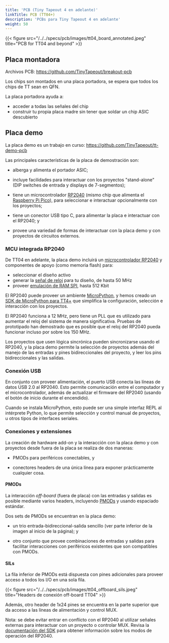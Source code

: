 ```yaml
---
title: 'PCB (Tiny Tapeout 4 en adelante)'
linkTitle: PCB (TT04+)
description: 'PCBs para Tiny Tapeout 4 en adelante'
weight: 50
---
```


{{< figure src="/../../specs/pcb/images/tt04_board_annotated.jpeg" title="PCB for TT04 and beyond" >}}

## Placa montadora

Archivos PCB: https://github.com/TinyTapeout/breakout-pcb

Los chips son montados en una placa portadora, se espera que todos los chips de TT sean en QFN.

La placa portadora ayuda a:

* acceder a todas las señales del chip
* construir tu propia placa madre sin tener que soldar un chip ASIC descubierto

## Placa demo

La placa demo es un trabajo en curso: https://github.com/TinyTapeout/tt-demo-pcb

Las principales características de la placa de demostración son:

   * alberga y alimenta el portador ASIC;

   * incluye facilidades para interactuar con los proyectos "stand-alone" (DIP switches de entrada y displays de 7-segmentos);

   * tiene un microcontrolador [RP2040](https://www.raspberrypi.com/documentation/microcontrollers/rp2040.html) (mismo chip que alimenta el [Raspberry Pi Pico](https://www.raspberrypi.com/products/raspberry-pi-pico/)), para seleccionar e interactuar opcionalmente con los proyectos;

   * tiene un conector USB tipo C, para alimentar la placa e interactuar con el RP2040; y

   * provee una variedad de formas de interactuar con la placa demo y con proyectos de circuitos externos.


### MCU integrada RP2040


De TT04 en adelante, la placa demo incluirá un [microcontrolador RP2040](https://www.raspberrypi.com/documentation/microcontrollers/rp2040.html) y componentes de apoyo (como memoria flash) para:

* seleccionar el diseño activo
* generar la [señal de reloj](../clock/) para tu diseño, de hasta 50 MHz
* proveer [emulación de RAM SPI](https://github.com/MichaelBell/spi-ram-emu), hasta 512 Kbit

El RP2040 puede proveer un ambiente [MicroPython](https://micropython.org/), y hemos creado un [SDK de MicroPython para TT4+](https://github.com/TinyTapeout/tt-micropython-firmware) que simplifica la configuración, selección e interacción con los proyectos.

El RP2040 funciona a 12 MHz, pero tiene un PLL que es utilizado para aumentar el reloj del sistema de manera significativa. Pruebas de prototipado han demostrado que es posible que el reloj del RP2040 pueda funcionar incluso por sobre los 150 MHz.

Los proyectos que usen lógica sincrónica pueden sincronizarse usando el RP2040, y la placa demo permite la selección de proyectos además del manejo de las entradas y pines bidireccionales del proyecto, y leer los pins bidireccionales y las salidas.

### Conexión USB

En conjunto con proveer alimentación, el puerto USB conecta las líneas de datos USB 2.0 al RP2040. Esto permite comunicación entre el computador y el microcontrolador, además de actualizar el firmware del RP2040 (usando el botón de inicio durante el encendido).

Cuando se instala MicroPython, esto puede ser una simple interfaz REPL al intérprete Python, lo que permite selección y control manual de proyectos, u otros tipos de interfaces seriales.


### Conexiones y extensiones

La creación de hardware add-on y la interacción con la placa demo y con proyectos desde fuera de la placa se realiza de dos maneras:

   * PMODs para periféricos conectables, y 

   * conectores headers de una única línea para exponer prácticamente cualquier cosa.


#### PMODs

La interacción *off-board* (fuera de placa) con las entradas y salidas es posible mediante varios headers, incluyendo [PMODs](https://digilent.com/reference/_media/reference/pmod/pmod-interface-specification-1_2_0.pdf) y usando espaciado estándar.

Dos sets de PMODs se encuentran en la placa demo:

   * un trio entrada-bidireccional-salida sencillo (ver parte inferior de la imagen al inicio de la página); y

   * otro conjunto que provee combinaciones de entradas y salidas para facilitar interacciones con periféricos existentes que son compatibles con PMODs.


#### SILs

La fila inferior de PMODs está dispuesta con pines adicionales para proveer acceso a todos los I/O en una sola fila.

{{< figure src="/../../specs/pcb/images/tt04_offboard_sils.jpeg" title="Headers de conexión off-board TT04" >}}

Además, otro header de 1x24 pines se encuentra en la parte superior que da acceso a las líneas de alimentación y control MUX.

Nota: se debe evitar entrar en conflicto con el RP2040 al utilizar señales externas para interactuar con un proyecto o controlar MUX. Revisa la [documentación del SDK](https://github.com/TinyTapeout/tt-micropython-firmware) para obtener información sobre los modos de operación del RP2040.
